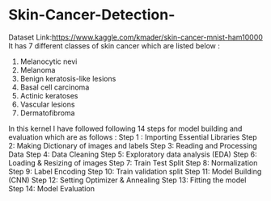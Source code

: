 # Skin-Cancer-Detection-
Dataset Link:https://www.kaggle.com/kmader/skin-cancer-mnist-ham10000
It has 7 different classes of skin cancer which are listed below :
1. Melanocytic nevi
2. Melanoma
3. Benign keratosis-like lesions
4. Basal cell carcinoma
5. Actinic keratoses
6. Vascular lesions
7. Dermatofibroma

In this kernel I have followed following 14 steps for model building and evaluation which are as follows :
Step 1 : Importing Essential Libraries
Step 2: Making Dictionary of images and labels
Step 3: Reading and Processing Data
Step 4: Data Cleaning
Step 5: Exploratory data analysis (EDA)
Step 6: Loading & Resizing of images
Step 7: Train Test Split
Step 8: Normalization
Step 9: Label Encoding
Step 10: Train validation split
Step 11: Model Building (CNN)
Step 12: Setting Optimizer & Annealing
Step 13: Fitting the model
Step 14: Model Evaluation 
